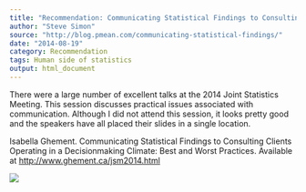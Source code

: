 ```yaml
---
title: "Recommendation: Communicating Statistical Findings to Consulting Clients Operating in a Decisionmaking Climate: Best and Worst Practices"
author: "Steve Simon"
source: "http://blog.pmean.com/communicating-statistical-findings/"
date: "2014-08-19"
category: Recommendation
tags: Human side of statistics
output: html_document
---
```


There were a large number of excellent talks at the 2014 Joint
Statistics Meeting. This session discusses practical issues associated
with communication. Although I did not attend this session, it looks
pretty good and the speakers have all placed their slides in a single
location.

<!---More--->

Isabella Ghement. Communicating Statistical Findings to Consulting
Clients Operating in a Decisionmaking Climate: Best and Worst Practices.
Available at <http://www.ghement.ca/jsm2014.html>

![](../../../web/images/14/communicating-statistical-findings01.png)




